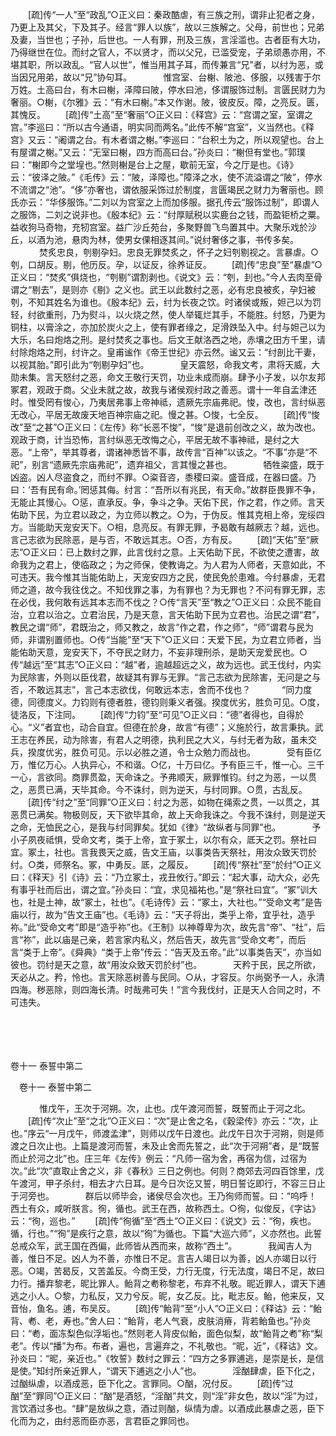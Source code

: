 <!-- { "loadSidebar": true } -->
　　[疏]传“一人”至“政乱”○正义曰：秦政酷虐，有三族之刑，谓非止犯者之身，乃更上及其父，下及其子。经言“罪人以族”，故以三族解之。父母，前世也；兄弟及妻，当世也；子孙，后世也。一人有罪，刑及三族，言淫滥也。古者臣有大功，乃得继世在位。而纣之官人，不以贤才，而以父兄，已滥受宠，子弟顽愚亦用，不堪其职，所以政乱。“官人以世”，惟当用其子耳，而传兼言“兄”者，以纣为恶，或当因兄用弟，故以“兄”协句耳。
　
　　惟宫室、台榭、陂池、侈服，以残害于尔万姓。土高曰台，有木曰榭，泽障曰陂，停水曰池，侈谓服饰过制。言匮民财力为奢丽。○榭，《尔雅》云：“有木曰榭。”本又作谢。陂，彼皮反。障，之亮反。匮，其愧反。 
　　[疏]传“土高”至“奢丽”○正义曰：《释宫》云：“宫谓之室，室谓之宫。”李巡曰：“所以古今通语，明实同而两名。”此传不解“宫室”，义当然也。《释宫》又云：“阇谓之台。有木者谓之榭。”李巡曰：“台积土为之，所以观望也。台上有屋谓之榭。”又云：“无室曰榭，四方而高曰台。”孙炎曰：“榭但有堂也。”郭璞曰：“榭即今之堂堭也。”然则榭是台上之屋，歇前无室，今之厅是也。《诗》云：“彼泽之陂。”《毛传》云：“陂，泽障也。”障泽之水，使不流溢谓之“陂”，停水不流谓之“池”。“侈”亦奢也，谓依服采饰过於制度，言匮竭民之财力为奢丽也。顾氏亦云：“华侈服饰。”二刘以为宫室之上而加侈服。据孔传云“服饰过制”，即谓人之服饰，二刘之说非也。《殷本纪》云：“纣厚赋税以实鹿台之钱，而盈钜桥之粟。益收狗马奇物，充牣宫室。益广沙丘苑台，多聚野兽飞鸟置其中。大聚乐戏於沙丘，以酒为池，悬肉为林，使男女倮相逐其间。”说纣奢侈之事，书传多矣。
　
　　焚炙忠良，刳剔孕妇。忠良无罪焚炙之，怀子之妇刳剔视之。言暴虐。○刳，口胡反。剔，他历反。孕，以证反，徐养证反。 
　　[疏]传“忠良”至“暴虐”○正义曰：“焚炙”俱烧也，“刳剔”谓割剥也。《说文》云：“刳，刲也。”今人去肉至骨谓之“剔去”，是则亦《剔》之义也。武王以此数纣之恶，必有忠良被炙，孕妇被刳，不知其姓名为谁也。《殷本纪》云，纣为长夜之饮。时诸侯或叛，妲己以为罚轻，纣欲重刑，乃为熨斗，以火烧之然，使人举辄烂其手，不能胜。纣怒，乃更为铜柱，以膏涂之，亦加於炭火之上，使有罪者缘之，足滑跌坠入中。纣与妲己以为大乐，名曰炮烙之刑。是纣焚炙之事也。后文王献洛西之地，赤壤之田方千里，请纣除炮烙之刑，纣许之。皇甫谧作《帝王世纪》亦云然。谧又云：“纣剖比干妻，以视其胎。”即引此为“刳剔孕妇”也。
　
　　皇天震怒，命我文考，肃将天威，大勋未集。言天怒纣之恶，命文王敬行天罚，功业未成而崩。肆予小子发，以尔友邦冢君，观政于商。父业未就之故，故我与诸侯观纣政之善恶。谓十一年自孟津还时。惟受罔有悛心，乃夷居弗事上帝神祗，遗厥先宗庙弗祀。悛，改也，言纣纵恶无改心，平居无故废天地百神宗庙之祀。慢之甚。○悛，七全反。 
　　[疏]传“悛改”至“之甚”○正义曰：《左传》称“长恶不悛”，“悛”是退前创改之义，故为改也。观政于商，计当恐怖，言纣纵恶无改悔之心，平居无故不事神祗，是纣之大恶。“上帝”，举其尊者，谓诸神悉皆不事，故传言“百神”以该之。“不事”亦是“不祀”，别言“遗厥先宗庙弗祀”，遗弃祖父，言其慢之甚也。
　
　　牺牲粢盛，既于凶盗。凶人尽盗食之，而纣不罪。○粢音咨，黍稷曰粢。盛音成，在器曰盛。乃曰：‘吾有民有命。’罔惩其侮。纣言：“吾所以有兆民，有天命。”故群臣畏罪不争，无能止其慢心。○惩，直承反。争，争斗之争。天佑下民，作之君，作之师。言天佑助下民，为立君以政之，为立师以教之。○为，于伪反。惟其克相上帝，宠绥四方。当能助天宠安天下。○相，息亮反。有罪无罪，予曷敢有越厥志？越，远也。言己志欲为民除恶，是与否，不敢远其志。○否，方有反。 
　　[疏]“天佑”至“厥志”○正义曰：已上数纣之罪，此言伐纣之意。上天佑助下民，不欲使之遭害，故命我为之君上，使临政之；为之师保，使教诲之。为人君为人师者，天意如此，不可违天。我今惟其当能佑助上，天宠安四方之民，使民免於患难。今纣暴虐，无君师之道，故今我往伐之。不知伐罪之事，为有罪也？为无罪也？不问有罪无罪，志在必伐，我何敢有远其本志而不伐之？○传“言天”至“教之”○正义曰：众民不能自治，立君以治之。立君治民，乃是天意，言天佑助下民为立君也。治民之谓“君”，教民之谓“师”，君既治之，师又教之，故言“作之君，作之师”，“师”谓君与民为师，非谓别置师也。○传“当能”至“天下”○正义曰：天爱下民，为立君立师者，当能佑助天意，宠安天下，不夺民之财力，不妄非理刑杀，是助天宠爱民也。○传“越远”至“其志”○正义曰：“越”者，逾越超远之义，故为远也。武王伐纣，内实为民除害，外则以臣伐君，故疑其有罪与无罪。“言己志欲为民除害，无问是之与否，不敢远其志”，言己本志欲伐，何敢远本志，舍而不伐也？
　
　　“同力度德，同德度义。力钧则有德者胜，德钧则秉义者强。揆度优劣，胜负可见。○度，徒洛反，下注同。 
　　[疏]传“力钧”至“可见”○正义曰：“德”者得也，自得於心。“义”者宜也，动合自宜。但德在於身，故言“有德”；义施於行，故言秉执。武王志在养民，动为除害，有君人之明德，执利民之大义，与纣无者为敌，虽未交兵，揆度优劣，胜负可见。示以必胜之道，令士众勉力而战也。
　
　　受有臣亿万，惟亿万心。人执异心，不和谐。○亿，十万曰亿。予有臣三千，惟一心。三千一心，言欲同。商罪贯盈，天命诛之。予弗顺天，厥罪惟钧。纣之为恶，一以贯之，恶贯已满，天毕其命。今不诛纣，则为逆天，与纣同罪。○贯，古乱反。 
　　[疏]传“纣之”至“同罪”○正义曰：纣之为恶，如物在绳索之贯，一以贯之，其恶贯已满矣。物极则反，天下欲毕其命，故上天命我诛之。今我不诛纣，则是逆天之命，无恤民之心，是我与纣同罪矣。犹如《律》“故纵者与同罪”也。
　
　　予小子夙夜祗惧，受命文考，类于上帝，宜于冢土，以尔有众，厎天之罚。祭社曰宜。冢土，社也。言我畏天之威，告文王庙，以事类告天祭社，用汝众致天罚於纣。○类，师祭名。冢，中勇反。厎，之履反。 
　　[疏]传“祭社”至“於纣”○正义曰：《释天》引《诗》云：“乃立冢土，戎丑攸行。”即云：“起大事，动大众，必先有事乎社而后出，谓之宜。”孙炎曰：“宜，求见福祐也。”是“祭社曰宜”。“冢”训大也，社是土神，故“冢土，社也”。《毛诗传》云：“冢土，大社也。”“受命文考”是告庙以行，故为“告文王庙”也。《毛诗》云：“天子将出，类乎上帝，宜乎社，造乎祢。”此“受命文考”即是“造乎祢”也。《王制》以神尊卑为次，故先言“帝”、“社”，后言“祢”，此以庙是己亲，若言家内私义，然后告天，故先言“受命文考”，而后言“类于上帝”。《舜典》“类于上帝”传云：“告天及五帝。”此“以事类告天”，亦当如彼也。罚纣是天之意，故“用汝众致天罚於纣”也。
　
　　天矜于民，民之所欲，天必从之。矜，怜也。言天除恶树善与民同。○从，才容反。尔尚弼予一人，永清四海。秽恶除，则四海长清。时哉弗可失！”言今我伐纣，正是天人合同之时，不可违失。 

　

　 

卷十一 泰誓中第二 

　卷十一 泰誓中第二 　 

　
　　惟戊午，王次于河朔。次，止也。戊午渡河而誓，既誓而止于河之北。 
　　[疏]传“次止”至“之北”○正义曰：“次”是止舍之名，《穀梁传》亦云：“次，止也。”序云“一月戊午，师渡孟津”，则师以戊午日渡也。此戊午日次于河朔，则是师渡之日次止也。上篇是渡河而誓，未及止舍而先誓之，此“次于河朔”者，是“既誓而止於河之北”也。庄三年《左传》例云：“凡师一宿为舍，再宿为信，过宿为次。”此“次”直取止舍之义，非《春秋》三日之例也。何则？商郊去河四百馀里，戊午渡河，甲子杀纣，相去才六日耳。是今日次讫又誓，明日誓讫即行，不容三日止于河旁也。
　
　　群后以师毕会，诸侯尽会次也。王乃徇师而誓。曰：“呜呼！西土有众，咸听朕言。徇，循也。武王在西，故称西土。○徇，似俊反，《字诂》云：“徇，巡也。” 
　　[疏]传“徇循”至“西土”○正义曰：《说文》云：“徇，疾也。循，行也。”“徇”是疾行之意，故以“徇”为循也。下篇“大巡六师”，义亦然也。此誓总戒众军，武王国在西偏，此师皆从西而来，故称“西土”。
　
　　我闻吉人为善，惟日不足。凶人为不善，亦惟日不足。言吉人竭日以为善，凶人亦竭日以行恶。○竭，苦曷反，又苦盖反。今商王受，力行无度，行无法度，竭日不足，故曰力行。播弃黎老，昵比罪人。鲐背之耇称黎老，布弃不礼敬。昵近罪人，谓天下逋逃之小人。○黎，力私反，又力兮反。昵，女乙反。比，毗志反。鲐，他来反，又音怡，鱼名。逋，布吴反。 
　　[疏]传“鲐背”至“小人”○正义曰：《释诂》云：“鲐背、耇、老，寿也。”舍人曰：“鲐背，老人气衰，皮肤消瘠，背若鲐鱼也。”孙炎曰：“耇，面冻梨色似浮垢也。”然则老人背皮似鲐，面色似梨，故“鲐背之耇”称“梨老”。传以“播”为布。布者，遍也，言遍弃之，不礼敬也。“昵，近”，《释诂》文。孙炎曰：“昵，亲近也。”《牧誓》数纣之罪云：“四方之多罪逋逃，是崇是长，是信是使。”知纣所亲近罪人，“谓天下逋逃之小人”也。
　
　　淫酗肆虐，臣下化之，过酗纵虐，以酒成恶，臣下化之。言罪同。○酗，况付反。 
　　[疏]传“过酗”至“罪同”○正义曰：“酗”是酒怒，“淫酗”共文，则“淫”非女色，故以“淫”为过，言饮酒过多也。“肆”是放纵之意，酒过则酗，纵情为虐。以酒成此暴虐之恶，臣下化而为之，由纣恶而臣亦恶，言君臣之罪同也。
　

